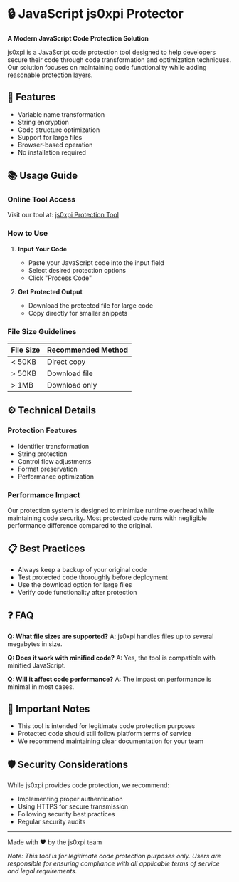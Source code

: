 # 🔒 JavaScript js0xpi Protector

**A Modern JavaScript Code Protection Solution**

js0xpi is a JavaScript code protection tool designed to help developers secure their code through code transformation and optimization techniques. Our solution focuses on maintaining code functionality while adding reasonable protection layers.

## 🎯 Features

- Variable name transformation
- String encryption
- Code structure optimization
- Support for large files
- Browser-based operation
- No installation required

## 📚 Usage Guide

### Online Tool Access
Visit our tool at: [js0xpi Protection Tool](https://your-domain/js0xpi)

### How to Use

1. **Input Your Code**
   - Paste your JavaScript code into the input field
   - Select desired protection options
   - Click "Process Code"

2. **Get Protected Output**
   - Download the protected file for large code
   - Copy directly for smaller snippets

### File Size Guidelines

| File Size | Recommended Method |
|-----------|-------------------|
| < 50KB    | Direct copy       |
| > 50KB    | Download file     |
| > 1MB     | Download only     |

## ⚙️ Technical Details

### Protection Features

- Identifier transformation
- String protection
- Control flow adjustments
- Format preservation
- Performance optimization

### Performance Impact

Our protection system is designed to minimize runtime overhead while maintaining code security. Most protected code runs with negligible performance difference compared to the original.

## 📋 Best Practices

- Always keep a backup of your original code
- Test protected code thoroughly before deployment
- Use the download option for large files
- Verify code functionality after protection

## ❓ FAQ

**Q: What file sizes are supported?**
A: js0xpi handles files up to several megabytes in size.

**Q: Does it work with minified code?**
A: Yes, the tool is compatible with minified JavaScript.

**Q: Will it affect code performance?**
A: The impact on performance is minimal in most cases.

## 📝 Important Notes

- This tool is intended for legitimate code protection purposes
- Protected code should still follow platform terms of service
- We recommend maintaining clear documentation for your team

## 🛡️ Security Considerations

While js0xpi provides code protection, we recommend:
- Implementing proper authentication
- Using HTTPS for secure transmission
- Following security best practices
- Regular security audits

---

Made with ❤️ by the js0xpi team

*Note: This tool is for legitimate code protection purposes only. Users are responsible for ensuring compliance with all applicable terms of service and legal requirements.*

